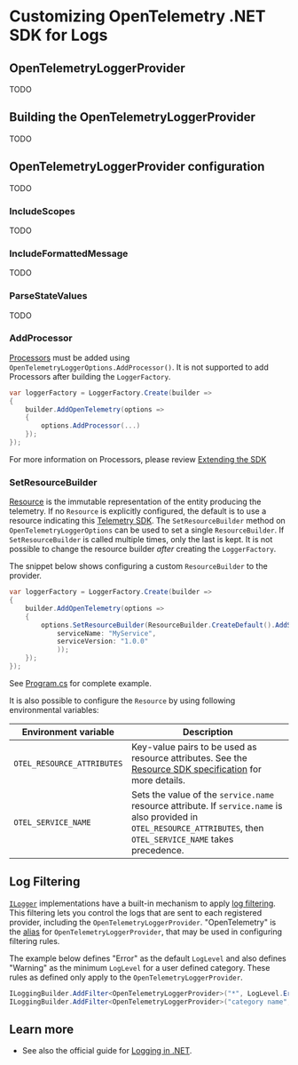 # Customizing OpenTelemetry .NET SDK for Logs

## OpenTelemetryLoggerProvider

TODO

## Building the OpenTelemetryLoggerProvider

TODO

## OpenTelemetryLoggerProvider configuration

TODO

### IncludeScopes

TODO

### IncludeFormattedMessage

TODO

### ParseStateValues

TODO

### AddProcessor

[Processors](https://github.com/open-telemetry/opentelemetry-specification/blob/main/specification/logs/logging-library-sdk.md#logprocessor)
must be added using `OpenTelemetryLoggerOptions.AddProcessor()`.
It is not supported to add Processors after building the `LoggerFactory`.

```csharp
var loggerFactory = LoggerFactory.Create(builder =>
{
    builder.AddOpenTelemetry(options =>
    {
        options.AddProcessor(...)
    });
});
```

For more information on Processors, please review [Extending the SDK](../extending-the-sdk/README.md#processor)

### SetResourceBuilder

[Resource](https://github.com/open-telemetry/opentelemetry-specification/blob/main/specification/resource/sdk.md)
is the immutable representation of the entity producing the telemetry.
If no `Resource` is explicitly configured, the default is to use a resource
indicating this [Telemetry
SDK](https://github.com/open-telemetry/opentelemetry-specification/tree/main/specification/resource/semantic_conventions#telemetry-sdk).
The `SetResourceBuilder` method on `OpenTelemetryLoggerOptions` can be used to
set a single `ResourceBuilder`. If `SetResourceBuilder` is called multiple
times, only the last is kept. It is not possible to change the resource builder
*after* creating the `LoggerFactory`.

The snippet below shows configuring a custom `ResourceBuilder` to the provider.

```csharp
var loggerFactory = LoggerFactory.Create(builder =>
{
    builder.AddOpenTelemetry(options =>
    {
        options.SetResourceBuilder(ResourceBuilder.CreateDefault().AddService(
            serviceName: "MyService",
            serviceVersion: "1.0.0"
            ));
    });
});
```

See [Program.cs](Program.cs) for complete example.

It is also possible to configure the `Resource` by using following
environmental variables:

| Environment variable       | Description                                        |
| -------------------------- | -------------------------------------------------- |
| `OTEL_RESOURCE_ATTRIBUTES` | Key-value pairs to be used as resource attributes. See the [Resource SDK specification](https://github.com/open-telemetry/opentelemetry-specification/blob/v1.5.0/specification/resource/sdk.md#specifying-resource-information-via-an-environment-variable) for more details. |
| `OTEL_SERVICE_NAME`        | Sets the value of the `service.name` resource attribute. If `service.name` is also provided in `OTEL_RESOURCE_ATTRIBUTES`, then `OTEL_SERVICE_NAME` takes precedence. |

## Log Filtering

[`ILogger`](https://docs.microsoft.com/dotnet/core/extensions/logging)
implementations have a built-in mechanism to apply [log
filtering](https://docs.microsoft.com/dotnet/core/extensions/logging?tabs=command-line#how-filtering-rules-are-applied).
This filtering lets you control the logs that are sent to each registered
provider, including the `OpenTelemetryLoggerProvider`. "OpenTelemetry" is the
[alias](https://docs.microsoft.com/dotnet/api/microsoft.extensions.logging.provideraliasattribute)
for `OpenTelemetryLoggerProvider`, that may be used in configuring filtering
rules.

The example below defines "Error" as the default `LogLevel`
and also defines "Warning" as the minimum `LogLevel` for a user defined category.
These rules as defined only apply to the `OpenTelemetryLoggerProvider`.

```csharp
ILoggingBuilder.AddFilter<OpenTelemetryLoggerProvider>("*", LogLevel.Error);
ILoggingBuilder.AddFilter<OpenTelemetryLoggerProvider>("category name", LogLevel.Warning);
```

## Learn more

* See also the official guide for
  [Logging in .NET](https://docs.microsoft.com/dotnet/core/extensions/logging).
